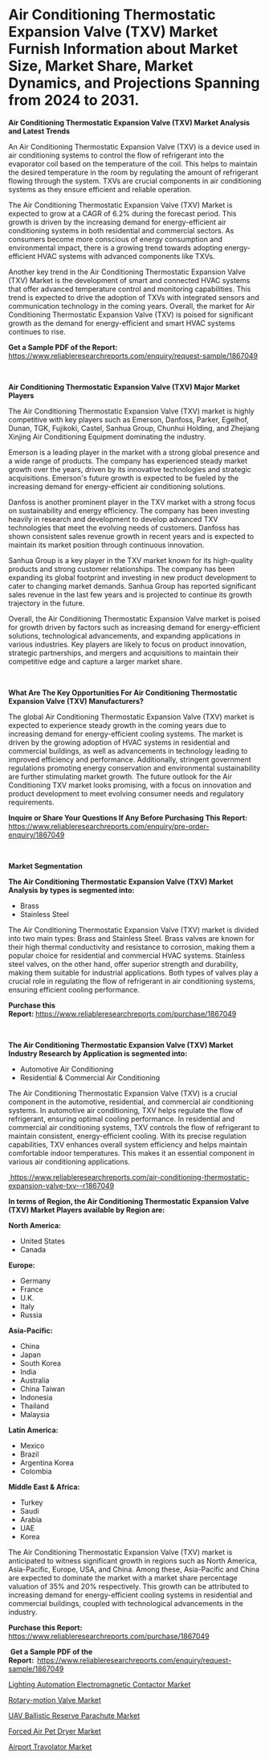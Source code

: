 <p><h1>Air Conditioning Thermostatic Expansion Valve (TXV) Market Furnish Information about Market Size, Market Share, Market Dynamics, and Projections Spanning from 2024 to 2031.</h1></p><p><strong>Air Conditioning Thermostatic Expansion Valve (TXV) Market Analysis and Latest Trends</strong></p>
<p><p>An Air Conditioning Thermostatic Expansion Valve (TXV) is a device used in air conditioning systems to control the flow of refrigerant into the evaporator coil based on the temperature of the coil. This helps to maintain the desired temperature in the room by regulating the amount of refrigerant flowing through the system. TXVs are crucial components in air conditioning systems as they ensure efficient and reliable operation.</p><p>The Air Conditioning Thermostatic Expansion Valve (TXV) Market is expected to grow at a CAGR of 6.2% during the forecast period. This growth is driven by the increasing demand for energy-efficient air conditioning systems in both residential and commercial sectors. As consumers become more conscious of energy consumption and environmental impact, there is a growing trend towards adopting energy-efficient HVAC systems with advanced components like TXVs.</p><p>Another key trend in the Air Conditioning Thermostatic Expansion Valve (TXV) Market is the development of smart and connected HVAC systems that offer advanced temperature control and monitoring capabilities. This trend is expected to drive the adoption of TXVs with integrated sensors and communication technology in the coming years. Overall, the market for Air Conditioning Thermostatic Expansion Valve (TXV) is poised for significant growth as the demand for energy-efficient and smart HVAC systems continues to rise.</p></p>
<p><strong>Get a Sample PDF of the Report:&nbsp;</strong> <a href="https://www.reliableresearchreports.com/enquiry/request-sample/1867049">https://www.reliableresearchreports.com/enquiry/request-sample/1867049</a></p>
<p>&nbsp;</p>
<p><strong>Air Conditioning Thermostatic Expansion Valve (TXV) Major Market Players</strong></p>
<p><p>The Air Conditioning Thermostatic Expansion Valve (TXV) market is highly competitive with key players such as Emerson, Danfoss, Parker, Egelhof, Dunan, TGK, Fujikoki, Castel, Sanhua Group, Chunhui Holding, and Zhejiang Xinjing Air Conditioning Equipment dominating the industry.</p><p>Emerson is a leading player in the market with a strong global presence and a wide range of products. The company has experienced steady market growth over the years, driven by its innovative technologies and strategic acquisitions. Emerson's future growth is expected to be fueled by the increasing demand for energy-efficient air conditioning solutions.</p><p>Danfoss is another prominent player in the TXV market with a strong focus on sustainability and energy efficiency. The company has been investing heavily in research and development to develop advanced TXV technologies that meet the evolving needs of customers. Danfoss has shown consistent sales revenue growth in recent years and is expected to maintain its market position through continuous innovation.</p><p>Sanhua Group is a key player in the TXV market known for its high-quality products and strong customer relationships. The company has been expanding its global footprint and investing in new product development to cater to changing market demands. Sanhua Group has reported significant sales revenue in the last few years and is projected to continue its growth trajectory in the future.</p><p>Overall, the Air Conditioning Thermostatic Expansion Valve market is poised for growth driven by factors such as increasing demand for energy-efficient solutions, technological advancements, and expanding applications in various industries. Key players are likely to focus on product innovation, strategic partnerships, and mergers and acquisitions to maintain their competitive edge and capture a larger market share.</p></p>
<p>&nbsp;</p>
<p><strong>What Are The Key Opportunities For Air Conditioning Thermostatic Expansion Valve (TXV) Manufacturers?</strong></p>
<p><p>The global Air Conditioning Thermostatic Expansion Valve (TXV) market is expected to experience steady growth in the coming years due to increasing demand for energy-efficient cooling systems. The market is driven by the growing adoption of HVAC systems in residential and commercial buildings, as well as advancements in technology leading to improved efficiency and performance. Additionally, stringent government regulations promoting energy conservation and environmental sustainability are further stimulating market growth. The future outlook for the Air Conditioning TXV market looks promising, with a focus on innovation and product development to meet evolving consumer needs and regulatory requirements.</p></p>
<p><strong>Inquire or Share Your Questions If Any Before Purchasing This Report:</strong> <a href="https://www.reliableresearchreports.com/enquiry/pre-order-enquiry/1867049">https://www.reliableresearchreports.com/enquiry/pre-order-enquiry/1867049</a></p>
<p>&nbsp;</p>
<p><strong>Market Segmentation</strong></p>
<p><strong>The Air Conditioning Thermostatic Expansion Valve (TXV) Market Analysis by types is segmented into:</strong></p>
<p><ul><li>Brass</li><li>Stainless Steel</li></ul></p>
<p><p>The Air Conditioning Thermostatic Expansion Valve (TXV) market is divided into two main types: Brass and Stainless Steel. Brass valves are known for their high thermal conductivity and resistance to corrosion, making them a popular choice for residential and commercial HVAC systems. Stainless steel valves, on the other hand, offer superior strength and durability, making them suitable for industrial applications. Both types of valves play a crucial role in regulating the flow of refrigerant in air conditioning systems, ensuring efficient cooling performance.</p></p>
<p><strong>Purchase this Report:&nbsp;</strong><a href="https://www.reliableresearchreports.com/purchase/1867049">https://www.reliableresearchreports.com/purchase/1867049</a></p>
<p>&nbsp;</p>
<p><strong>The Air Conditioning Thermostatic Expansion Valve (TXV) Market Industry Research by Application is segmented into:</strong></p>
<p><ul><li>Automotive Air Conditioning</li><li>Residential & Commercial Air Conditioning</li></ul></p>
<p><p>The Air Conditioning Thermostatic Expansion Valve (TXV) is a crucial component in the automotive, residential, and commercial air conditioning systems. In automotive air conditioning, TXV helps regulate the flow of refrigerant, ensuring optimal cooling performance. In residential and commercial air conditioning systems, TXV controls the flow of refrigerant to maintain consistent, energy-efficient cooling. With its precise regulation capabilities, TXV enhances overall system efficiency and helps maintain comfortable indoor temperatures. This makes it an essential component in various air conditioning applications.</p></p>
<p><a href="https://www.reliableresearchreports.com/air-conditioning-thermostatic-expansion-valve-txv--r1867049">&nbsp;https://www.reliableresearchreports.com/air-conditioning-thermostatic-expansion-valve-txv--r1867049</a></p>
<p><strong>In terms of Region, the Air Conditioning Thermostatic Expansion Valve (TXV) Market Players available by Region are:</strong></p>
<p>
    <p> <strong> North America: </strong>
        <ul>
            <li>United States</li>
            <li>Canada</li>
        </ul>
        </p> 
    <p> <strong> Europe: </strong>
        <ul>
            <li>Germany</li>
            <li>France</li>
            <li>U.K.</li>
            <li>Italy</li>
            <li>Russia</li>
        </ul>
        </p> 
    <p> <strong> Asia-Pacific: </strong>
        <ul>
            <li>China</li>
            <li>Japan</li>
            <li>South Korea</li>
            <li>India</li>
            <li>Australia</li>
            <li>China Taiwan</li>
            <li>Indonesia</li>
            <li>Thailand</li>
            <li>Malaysia</li>
        </ul>
        </p> 
    <p> <strong> Latin America: </strong>
        <ul>
            <li>Mexico</li>
            <li>Brazil</li>
            <li>Argentina Korea</li>
            <li>Colombia</li>
        </ul>
        </p> 
    <p> <strong> Middle East & Africa: </strong>
        <ul>
            <li>Turkey</li>
            <li>Saudi</li>
            <li>Arabia</li>
            <li>UAE</li>
            <li>Korea</li>
        </ul>
    </p>
    </p>
<p><p>The Air Conditioning Thermostatic Expansion Valve (TXV) market is anticipated to witness significant growth in regions such as North America, Asia-Pacific, Europe, USA, and China. Among these, Asia-Pacific and China are expected to dominate the market with a market share percentage valuation of 35% and 20% respectively. This growth can be attributed to increasing demand for energy-efficient cooling systems in residential and commercial buildings, coupled with technological advancements in the industry.</p></p>
<p><strong>Purchase this Report: </strong><a href="https://www.reliableresearchreports.com/purchase/1867049">https://www.reliableresearchreports.com/purchase/1867049</a></p>
<p>&nbsp;<strong>Get a Sample PDF of the Report:&nbsp;&nbsp;</strong><a href="https://www.reliableresearchreports.com/enquiry/request-sample/1867049">https://www.reliableresearchreports.com/enquiry/request-sample/1867049</a></p>
<p><strong></strong></p>
<p><p><a href="https://github.com/alexxisgm/Market-Research-Report-List-2/blob/main/lighting-automation-electromagnetic-contactor-market.md">Lighting Automation Electromagnetic Contactor Market</a></p><p><a href="https://github.com/marthawweekle/Market-Research-Report-List-2/blob/main/rotary-motion-valve-market.md">Rotary-motion Valve Market</a></p><p><a href="https://github.com/HenrietteMills1/Market-Research-Report-List-2/blob/main/uav-ballistic-reserve-parachute-market.md">UAV Ballistic Reserve Parachute Market</a></p><p><a href="https://github.com/SheilaBruen2023/Market-Research-Report-List-2/blob/main/forced-air-pet-dryer-market.md">Forced Air Pet Dryer Market</a></p><p><a href="https://github.com/sifatuddin25/Market-Research-Report-List-2/blob/main/airport-travolator-market.md">Airport Travolator Market</a></p></p>